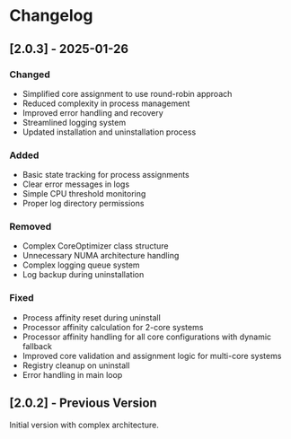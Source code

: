 # Changelog

## [2.0.3] - 2025-01-26

### Changed
- Simplified core assignment to use round-robin approach
- Reduced complexity in process management
- Improved error handling and recovery
- Streamlined logging system
- Updated installation and uninstallation process

### Added
- Basic state tracking for process assignments
- Clear error messages in logs
- Simple CPU threshold monitoring
- Proper log directory permissions

### Removed
- Complex CoreOptimizer class structure
- Unnecessary NUMA architecture handling
- Complex logging queue system
- Log backup during uninstallation

### Fixed
- Process affinity reset during uninstall
- Processor affinity calculation for 2-core systems
- Processor affinity handling for all core configurations with dynamic fallback
- Improved core validation and assignment logic for multi-core systems
- Registry cleanup on uninstall
- Error handling in main loop

## [2.0.2] - Previous Version

Initial version with complex architecture.
